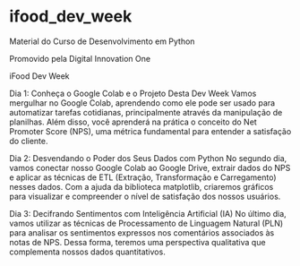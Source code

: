 # ifood_dev_week
Material do Curso de Desenvolvimento em Python

Promovido pela Digital Innovation One

iFood Dev Week

Dia 1: Conheça o Google Colab e o Projeto Desta Dev Week
Vamos mergulhar no Google Colab, aprendendo como ele pode ser usado para automatizar tarefas cotidianas, principalmente através da manipulação de planilhas.
Além disso, você aprenderá na prática o conceito do Net Promoter Score (NPS), uma métrica fundamental para entender a satisfação do cliente.

Dia 2: Desvendando o Poder dos Seus Dados com Python
No segundo dia, vamos conectar nosso Google Colab ao Google Drive, extrair dados do NPS e aplicar as técnicas de ETL (Extração, Transformação e Carregamento) nesses dados.
Com a ajuda da biblioteca matplotlib, criaremos gráficos para visualizar e compreender o nível de satisfação dos nossos usuários.

Dia 3: Decifrando Sentimentos com Inteligência Artificial (IA)
No último dia, vamos utilizar as técnicas de Processamento de Linguagem Natural (PLN) para analisar os sentimentos expressos nos comentários associados às notas de NPS.
Dessa forma, teremos uma perspectiva qualitativa que complementa nossos dados quantitativos.
